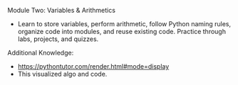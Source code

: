 Module Two: Variables & Arithmetics
- Learn to store variables, perform arithmetic, follow Python naming rules, organize code into modules, and reuse existing code. Practice through labs, projects, and quizzes.


Additional Knowledge:
- https://pythontutor.com/render.html#mode=display
- This visualized algo and code.